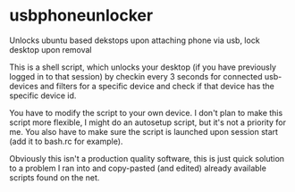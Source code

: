 usbphoneunlocker
================

Unlocks ubuntu based dekstops upon attaching phone via usb, lock desktop upon removal

This is a shell script, which unlocks your desktop (if you have previously logged in to that session)
by checkin every 3 seconds for connected usb-devices and filters for a specific device and check if that device has the specific device id.

You have to modify the script to your own device. I don't plan to make this script more flexible, I might do an autosetup script, but it's not a priority for me. You also have to make sure the script is launched upon session start (add it to bash.rc for example).

Obviously this isn't a production quality software, this is just quick solution to a problem I ran into and copy-pasted (and edited) already available scripts found on the net.

